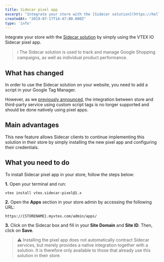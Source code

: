 ```yaml
---
title: Sidecar pixel app
excerpt: "Integrate your store with the [Sidecar solution](https://hello.getsidecar.com/) by simply using the VTEX IO Sidecar pixel app."
createdAt: "2019-07-17T14:47:00.000Z"
type: 'info'
---
```

Integrate your store with the [Sidecar solution](https://hello.getsidecar.com/) by simply using the VTEX IO Sidecar pixel app.

> ℹ️ The Sidecar solution is used to track and manage Google Shopping campaigns, as well as individual product performance.

## What has changed

In order to use the Sidecar solution on your website, you need to add a script in your Google Tag Manager.

However, as we [previously announced](https://github.com/vtex-apps/release-notes/blob/master/docs/2019-week-25/custom-html-tags-are-now-blocked-from-running-on-google-tag-manager-app.md), the integration between store and third-party service using custom script tags is no longer supported and should be done natively using pixel apps.

## Main advantages

This new feature allows Sidecar clients to continue implementing this solution in their store by simply installing the new pixel app and configuring their credentials.

## What you need to do

To install Sidecar pixel app in your store, follow the steps below:

**1.** Open your terminal and run:

```
vtex install vtex.sidecar-pixel@1.x

```

**2.** Open the **Apps** section in your store admin by accessing the following URL:

`https://{STORENAME}.myvtex.com/admin/apps/`

**3.** Click on the Sidecar box and fill in your **Site Domain** and **Site ID**. Then, click on **Save**.

> ⚠️ Installing the pixel app does not automatically contract Sidecar services, but merely provides a native integration together with a solution. It is therefore only available to those that already use this solution in their store.
